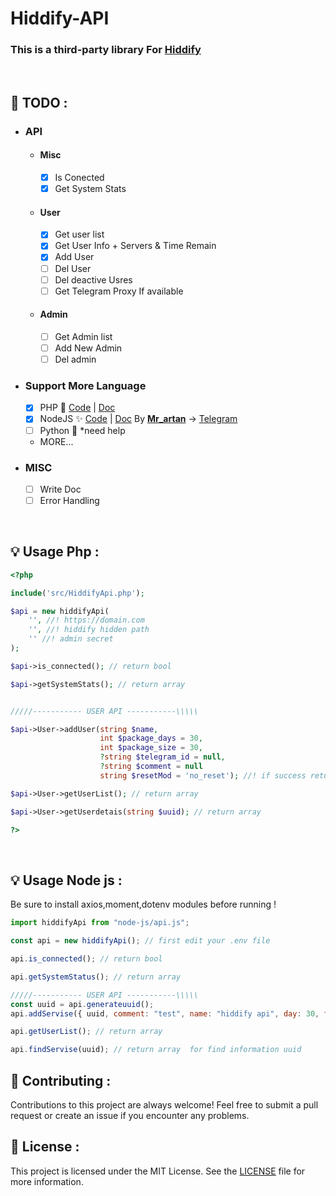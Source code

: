 # Hiddify-API

### This is a third-party library For [Hiddify](https://github.com/hiddify)

<br>

## 📑 TODO :

- ### API

  - #### Misc
    - [x] Is Conected
    - [x] Get System Stats
  - #### User
    - [x] Get user list
    - [x] Get User Info + Servers & Time Remain
    - [x] Add User
    - [ ] Del User
    - [ ] Del deactive Usres
    - [ ] Get Telegram Proxy If available
  - #### Admin
    - [ ] Get Admin list
    - [ ] Add New Admin
    - [ ] Del admin

- ### Support More Language

  - [x] PHP 🐘 [Code](https://github.com/alix1383/hiddify-api/blob/main/php/api.php) | [Doc](https://github.com/alix1383/hiddify-api#-usage-php-)
  - [x] NodeJS ✨ [Code](https://github.com/alix1383/hiddify-api/blob/main/node-js/api.js) | [Doc](https://github.com/alix1383/hiddify-api#-usage-node-js-) By <b>[Mr_artan](https://github.com/msaebi031)</b> -> [Telegram](https://t.me/mr_saebi)
  - [ ] Python 🐍 \*need help
  - MORE...

- ### MISC
  - [ ] Write Doc
  - [ ] Error Handling

<br>

## 💡 Usage Php :

```php
<?php

include('src/HiddifyApi.php');

$api = new hiddifyApi(
    '', //! https://domain.com
    '', //! hiddify hidden path
    '' //! admin secret
);

$api->is_connected(); // return bool

$api->getSystemStats(); // return array


/////----------- USER API -----------\\\\\

$api->User->addUser(string $name,
                    int $package_days = 30,
                    int $package_size = 30,
                    ?string $telegram_id = null,
                    ?string $comment = null
                    string $resetMod = 'no_reset'); //! if success return user uuid else return false

$api->User->getUserList(); // return array

$api->User->getUserdetais(string $uuid); // return array

?>
```

<br>

## 💡 Usage Node js :

Be sure to install axios,moment,dotenv modules before running !

```js
import hiddifyApi from "node-js/api.js";

const api = new hiddifyApi(); // first edit your .env file

api.is_connected(); // return bool

api.getSystemStatus(); // return array

/////----------- USER API -----------\\\\\
const uuid = api.generateuuid();
api.addServise({ uuid, comment: "test", name: "hiddify api", day: 30, traficc: 25, telegram_id: 123456 }); //! if success return user uuid else return false

api.getUserList(); // return array

api.findServise(uuid); // return array  for find information uuid
```

## 🤝 Contributing :

Contributions to this project are always welcome! Feel free to submit a pull request or create an issue if you encounter any problems.

## 📃 License :

This project is licensed under the MIT License. See the [LICENSE](https://github.com/alix1383/hiddify-api/blob/main/LICENSE) file for more information.
